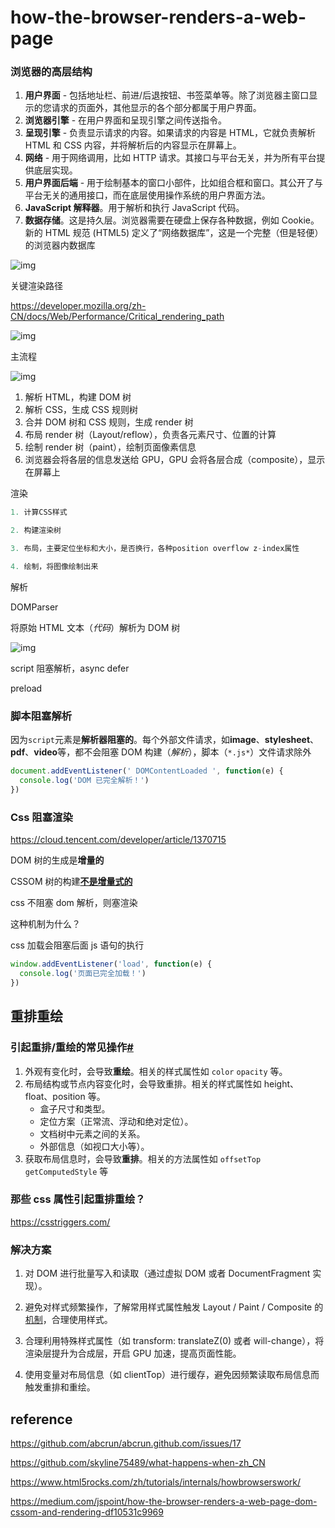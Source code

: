 # how-the-browser-renders-a-web-page

### 浏览器的高层结构

1. **用户界面** - 包括地址栏、前进/后退按钮、书签菜单等。除了浏览器主窗口显示的您请求的页面外，其他显示的各个部分都属于用户界面。
2. **浏览器引擎** - 在用户界面和呈现引擎之间传送指令。
3. **呈现引擎** - 负责显示请求的内容。如果请求的内容是 HTML，它就负责解析 HTML 和 CSS 内容，并将解析后的内容显示在屏幕上。
4. **网络** - 用于网络调用，比如 HTTP 请求。其接口与平台无关，并为所有平台提供底层实现。
5. **用户界面后端** - 用于绘制基本的窗口小部件，比如组合框和窗口。其公开了与平台无关的通用接口，而在底层使用操作系统的用户界面方法。
6. **JavaScript 解释器**。用于解析和执行 JavaScript 代码。
7. **数据存储**。这是持久层。浏览器需要在硬盘上保存各种数据，例如 Cookie。新的 HTML 规范 (HTML5) 定义了“网络数据库”，这是一个完整（但是轻便）的浏览器内数据库

![img](https://www.html5rocks.com/zh/tutorials/internals/howbrowserswork/layers.png)

关键渲染路径

<https://developer.mozilla.org/zh-CN/docs/Web/Performance/Critical_rendering_path>

![img](https://miro.medium.com/max/1000/1*yQJkz12sPxS-kJoMDqzbEQ.png)

主流程

![img](https://www.html5rocks.com/zh/tutorials/internals/howbrowserswork/webkitflow.png)

1. 解析 HTML，构建 DOM 树
2. 解析 CSS，生成 CSS 规则树
3. 合并 DOM 树和 CSS 规则，生成 render 树
4. 布局 render 树（Layout/reflow），负责各元素尺寸、位置的计算
5. 绘制 render 树（paint），绘制页面像素信息
6. 浏览器会将各层的信息发送给 GPU，GPU 会将各层合成（composite），显示在屏幕上

渲染

```javascript
1. 计算CSS样式

2. 构建渲染树

3. 布局，主要定位坐标和大小，是否换行，各种position overflow z-index属性

4. 绘制，将图像绘制出来
```

解析

DOMParser

将原始 HTML 文本（_代码_）解析为 DOM 树

![img](https://miro.medium.com/max/700/1*DTO0PBRawrEdZakWloQVjg.png)

script 阻塞解析，async defer

preload

### 脚本阻塞解析

因为`script`元素是**解析器阻塞的**。每个外部文件请求，如**image**、**stylesheet**、**pdf**、**video**等，都不会阻塞 DOM 构建（_解析_），脚本（`*.js*`）文件请求除外

```js
document.addEventListener(' DOMContentLoaded ', function(e) {
  console.log('DOM 已完全解析！')
})
```

### Css 阻塞渲染

<https://cloud.tencent.com/developer/article/1370715>

DOM 树的生成是**增量的**

CSSOM 树的构建[**不是增量式的**](https://developer.mozilla.org/en-US/docs/Web/Performance/Critical_rendering_path#CSS_Object_Model)

css 不阻塞 dom 解析，则塞渲染

这种机制为什么？

css 加载会阻塞后面 js 语句的执行

```js
window.addEventListener('load', function(e) {
  console.log('页面已完全加载！')
})
```

## 重排重绘

### 引起重排/重绘的常见操作[#](https://febook.hzfe.org/awesome-interview/book1/browser-repain-reflow#引起重排重绘的常见操作)

1. 外观有变化时，会导致**重绘**。相关的样式属性如 `color` `opacity` 等。
2. 布局结构或节点内容变化时，会导致重排。相关的样式属性如 height、float、position 等。
   - 盒子尺寸和类型。
   - 定位方案（正常流、浮动和绝对定位）。
   - 文档树中元素之间的关系。
   - 外部信息（如视口大小等）。
3. 获取布局信息时，会导致**重排**。相关的方法属性如 `offsetTop` `getComputedStyle` 等

### 那些 css 属性引起重排重绘？

<https://csstriggers.com/>

### 解决方案

1. 对 DOM 进行批量写入和读取（通过虚拟 DOM 或者 DocumentFragment 实现）。

1. 避免对样式频繁操作，了解常用样式属性触发 Layout / Paint / Composite 的[机制](https://csstriggers.com/)，合理使用样式。
1. 合理利用特殊样式属性（如 transform: translateZ(0) 或者 will-change），将渲染层提升为合成层，开启 GPU 加速，提高页面性能。
1. 使用变量对布局信息（如 clientTop）进行缓存，避免因频繁读取布局信息而触发重排和重绘。

## reference

<https://github.com/abcrun/abcrun.github.com/issues/17>

<https://github.com/skyline75489/what-happens-when-zh_CN>

<https://www.html5rocks.com/zh/tutorials/internals/howbrowserswork/>

<https://medium.com/jspoint/how-the-browser-renders-a-web-page-dom-cssom-and-rendering-df10531c9969>
